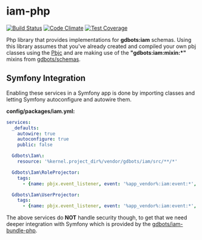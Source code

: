 iam-php
=============

[![Build Status](https://api.travis-ci.org/gdbots/iam-php.svg)](https://travis-ci.org/gdbots/iam-php)
[![Code Climate](https://codeclimate.com/github/gdbots/iam-php/badges/gpa.svg)](https://codeclimate.com/github/gdbots/iam-php)
[![Test Coverage](https://codeclimate.com/github/gdbots/iam-php/badges/coverage.svg)](https://codeclimate.com/github/gdbots/iam-php/coverage)

Php library that provides implementations for __gdbots:iam__ schemas.   Using this library assumes that you've 
already created and compiled your own pbj classes using the [Pbjc](https://github.com/gdbots/pbjc-php) and are 
making use of the __"gdbots:iam:mixin:*"__ mixins from [gdbots/schemas](https://github.com/gdbots/schemas).


## Symfony Integration
Enabling these services in a Symfony app is done by importing classes and letting Symfony
autoconfigure and autowire them.

__config/packages/iam.yml:__

```yaml
services:
  _defaults:
    autowire: true
    autoconfigure: true
    public: false

  Gdbots\Iam\:
    resource: '%kernel.project_dir%/vendor/gdbots/iam/src/**/*'

  Gdbots\Iam\RoleProjector:
    tags:
      - {name: pbjx.event_listener, event: '%app_vendor%:iam:event:*', method: onEvent}

  Gdbots\Iam\UserProjector:
    tags:
      - {name: pbjx.event_listener, event: '%app_vendor%:iam:event:*', method: onEvent}
```

The above services do __NOT__ handle security though, to get that we need deeper integration
with Symfony which is provided by the [gdbots/iam-bundle-php](https://github.com/gdbots/iam-bundle-php).
